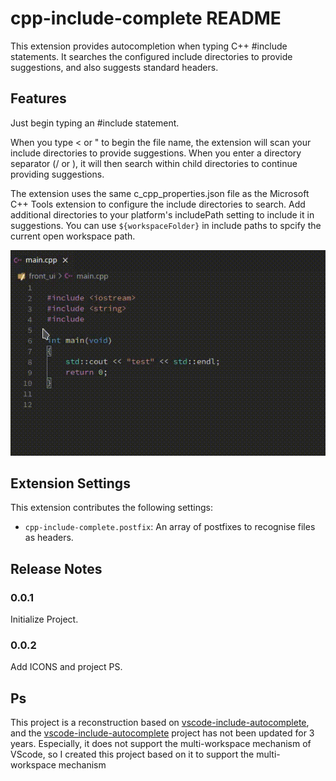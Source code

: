 # cpp-include-complete README

This extension provides autocompletion when typing C++ #include statements. It searches the configured include directories to provide suggestions, and also suggests standard headers.

## Features

Just begin typing an #include statement.

When you type < or " to begin the file name, the extension will scan your include directories to provide suggestions. When you enter a directory separator (/ or \), it will then search within child directories to continue providing suggestions.

The extension uses the same c_cpp_properties.json file as the Microsoft C++ Tools extension to configure the include directories to search. Add additional directories to your platform's includePath setting to include it in suggestions. You can use `${workspaceFolder}` in include paths to spcify the current open workspace path.

![example](https://raw.githubusercontent.com/zishu-zy/cpp-include-complete/master/images/example_0.gif)

## Extension Settings

This extension contributes the following settings:

* `cpp-include-complete.postfix`:  An array of postfixes to recognise files as headers.

## Release Notes

### 0.0.1

Initialize Project.

### 0.0.2

Add ICONS and project PS.

## Ps

This project is a reconstruction based on [vscode-include-autocomplete](https://github.com/ajshort/vscode-include-autocomplete), and the [vscode-include-autocomplete](https://github.com/ajshort/vscode-include-autocomplete) project has not been updated for 3 years. Especially, it does not support the multi-workspace mechanism of VScode, so I created this project based on it to support the multi-workspace mechanism
